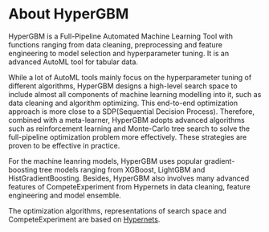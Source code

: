 About HyperGBM
======================

HyperGBM is a Full-Pipeline Automated Machine Learning Tool with functions ranging from data cleaning, preprocessing and feature engineering to model selection and hyperparameter tuning. It is an advanced AutoML tool for tabular data.

While a lot of AutoML tools mainly focus on the hyperparameter tuning of different algorithms, HyperGBM designs a high-level search space to include almost all components of machine learning modelling into it, such as data cleaning and algorithm optimizing. This end-to-end optimization approach is more close to a SDP(Sequential Decision Process). Therefore, combined with a meta-learner, HyperGBM adopts advanced algorithms such as reinforcement learning and Monte-Carlo tree search to solve the full-pipeline optimization problem more effectively. These strategies are proven to be effective in practice.

For the machine leanring models, HyperGBM uses popular gradient-boosting tree models ranging from XGBoost, LightGBM and HistGradientBoosting. Besides, HyperGBM also involves many advanced features of CompeteExperiment from Hypernets in data cleaning, feature engineering and model ensemble.

The optimization algorithms, representations of search space and CompeteExperiment are based on [Hypernets](https://github.com/DataCanvasIO/Hypernets).